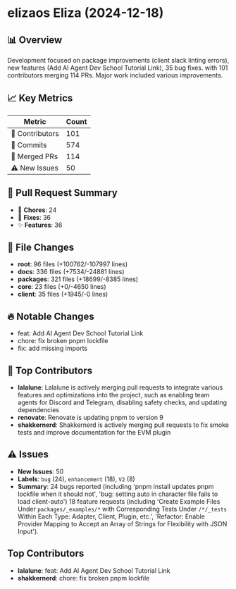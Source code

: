 # elizaos Eliza (2024-12-18)
    
## 📊 Overview
Development focused on package improvements (client slack linting errors), new features (Add AI Agent Dev School Tutorial Link), 35 bug fixes. with 101 contributors merging 114 PRs. Major work included various improvements.

## 📈 Key Metrics
| Metric | Count |
|---------|--------|
| 👥 Contributors | 101 |
| 📝 Commits | 574 |
| 🔄 Merged PRs | 114 |
| ⚠️ New Issues | 50 |

## 🔄 Pull Request Summary
- 🧹 **Chores**: 24
- 🐛 **Fixes**: 36
- ✨ **Features**: 36

## 📁 File Changes
- **root**: 96 files (+100762/-107997 lines)
- **docs**: 336 files (+7534/-24881 lines)
- **packages**: 321 files (+18699/-8385 lines)
- **core**: 23 files (+0/-4650 lines)
- **client**: 35 files (+1945/-0 lines)

## 🔥 Notable Changes
- feat: Add AI Agent Dev School Tutorial Link
- chore: fix broken pnpm lockfile
- fix: add missing imports

## 👥 Top Contributors
- **lalalune**: Lalalune is actively merging pull requests to integrate various features and optimizations into the project, such as enabling team agents for Discord and Telegram, disabling safety checks, and updating dependencies
- **renovate**: Renovate is updating pnpm to version 9
- **shakkernerd**: Shakkernerd is actively merging pull requests to fix smoke tests and improve documentation for the EVM plugin

## ⚠️ Issues
- **New Issues**: 50
- **Labels**: `bug` (24), `enhancement` (18), `V2` (8)
- **Summary**: 24 bugs reported (including 'pnpm install updates pnpm lockfile when it should not', 'bug: setting auto in character file fails to load client-auto') 18 feature requests (including 'Create Example Files Under `packages/_examples/*` with Corresponding Tests Under `/*/_tests` Within Each Type: Adapter, Client, Plugin, etc.', 'Refactor: Enable Provider Mapping to Accept an Array of Strings for Flexibility with JSON Input').

## Top Contributors
- **lalalune**: feat: Add AI Agent Dev School Tutorial Link
- **shakkernerd**: chore: fix broken pnpm lockfile